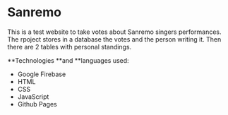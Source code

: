 # Sanremo


This is a test website to take votes about Sanremo singers performances. The rpoject stores in a database the votes and the person writing it. Then there are 2 tables with personal standings.

**Technologies **and **languages used:

- Google Firebase
- HTML
- CSS
- JavaScript
- Github Pages